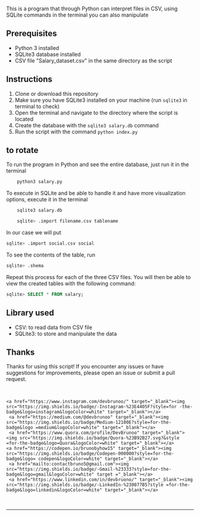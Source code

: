 This is a program that through Python can interpret files in CSV, using SQLite commands in the terminal you can also manipulate

## Prerequisites
- Python 3 installed
- SQLite3 database installed
- CSV file "Salary_dataset.csv" in the same directory as the script

## Instructions
1. Clone or download this repository
2. Make sure you have SQLite3 installed on your machine (run `sqlite3` in terminal to check)
3. Open the terminal and navigate to the directory where the script is located
4. Create the database with the `sqlite3 salary.db` command
5. Run the script with the command `python index.py`


## to rotate

To run the program in Python and see the entire database, just run it in the terminal

```bash
    python3 salary.py
```

To execute in SQLite and be able to handle it and have more visualization options, execute it in the terminal

```bash
    sqlite3 salary.db
```
```sql
    sqlite> .import filename.csv tablename
```

In our case we will put

```sql
sqlite> .import social.csv social
```
To see the contents of the table, run

```sql
sqlite> .shema
```

Repeat this process for each of the three CSV files. You will then be able to view the created tables with the following command:

```sql
sqlite> SELECT * FROM salary;
```

## Library used
- CSV: to read data from CSV file
- SQLite3: to store and manipulate the data

## Thanks
Thanks for using this script! If you encounter any issues or have suggestions for improvements, please open an issue or submit a pull request.



<br>

<div>
        
    <a href="https://www.instagram.com/devbrunoo/" target="_blank"><img src="https://img.shields.io/badge/-Instagram-%23E4405F?style=for -the-badge&logo=instagram&logoColor=white" target="_blank"></a>
     <a href="https://medium.com/@devbrunoo" target="_blank"><img src="https://img.shields.io/badge/Medium-12100E?style=for-the-badge&logo =medium&logoColor=white" target="_blank"></a>
     <a href="https://www.quora.com/profile/DevBrunoo" target="_blank"><img src="https://img.shields.io/badge/Quora-%23B92B27.svg?&style =for-the-badge&logo=Quora&logoColor=white" target="_blank"></a>
    <a href="https://codepen.io/brunobyhow15" target="_blank"><img src="https://img.shields.io/badge/Codepen-000000?style=for-the-badge&logo= codepen&logoColor=white" target="_blank"></a>
     <a href="mailto:contactbruno5@gmail.com"><img src="https://img.shields.io/badge/-Gmail-%23333?style=for-the-badge&logo=gmail&logoColor=white" target ="_blank"></a>
     <a href="https://www.linkedin.com/in/devbruono/" target="_blank"><img src="https://img.shields.io/badge/-LinkedIn-%230077B5?style =for-the-badge&logo=linkedin&logoColor=white" target="_blank"></a>
  
   
   </div>

<div>
<br>
<hr>
   <br>
</div>